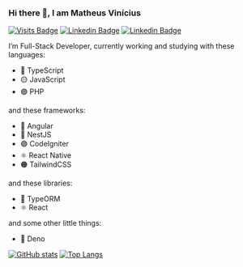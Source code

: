 ### Hi there 👋, I am Matheus Vinícius

[![Visits Badge](https://badges.pufler.dev/visits/mtwzim/mtwzim?style=flat-square)](#) 
[![Linkedin Badge](https://img.shields.io/badge/-mtwzim-blue?style=flat-square&logo=Linkedin&logoColor=white&link=https://www.linkedin.com/in/mtwzim/)](https://www.linkedin.com/in/mtwzim/)
[![Linkedin Badge](https://img.shields.io/badge/-contactmtwzim@gmail.com-black?style=flat-square&logo=gmail&logoColor=brown&link=mailto:contactmtwzim@gmail.com)](mailto:contactmtwzim@gmail.com)

I’m Full-Stack Developer, currently working and studying with these languages: 
- :large_blue_circle: TypeScript
- :yellow_circle: JavaScript 
- :purple_circle: PHP

and these frameworks:
- :large_blue_circle: Angular
- :large_blue_circle: NestJS
- :purple_circle: CodeIgniter
- ⚛️ React Native
- :orange_circle: TailwindCSS

and these libraries:
- :large_blue_circle: TypeORM
- ⚛️ React

and some other little things:
- 🐊 Deno 


[![GitHub stats](https://github-readme-stats.vercel.app/api?username=mtwzim&count_private=true&show_icons=true&theme=radical)](https://github.com/mtwzim)
[![Top Langs](https://github-readme-stats.vercel.app/api/top-langs/?username=mtwzim&count_private=true&layout=compact&show_icons=true&theme=radical)](https://github.com/mtwzim)


